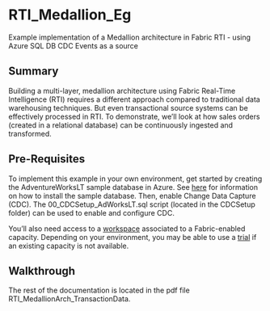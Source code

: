 # RTI_Medallion_Eg
Example implementation of a Medallion architecture in Fabric RTI - using Azure SQL DB CDC Events as a source

## Summary
Building a multi-layer, medallion architecture using Fabric Real-Time Intelligence (RTI) requires a different approach compared to traditional data warehousing techniques.  But even transactional source systems can be effectively processed in RTI.   To demonstrate, we’ll look at how sales orders (created in a relational database) can be continuously ingested and transformed.

## Pre-Requisites
To implement this example in your own environment, get started by creating the AdventureWorksLT sample database in Azure.  See [here](https://learn.microsoft.com/en-us/sql/samples/adventureworks-install-configure?view=sql-server-ver16&tabs=ssms#deploy-to-azure-sql-database) for information on how to install the sample database.  Then, enable Change Data Capture (CDC).  The 00_CDCSetup_AdWorksLT.sql script (located in the CDCSetup folder) can be used to enable and configure CDC.

You’ll also need access to a [workspace](https://learn.microsoft.com/en-us/fabric/fundamentals/workspaces) associated to a Fabric-enabled capacity.  Depending on your environment, you may be able to use a [trial](https://learn.microsoft.com/en-us/fabric/fundamentals/fabric-trial) if an existing capacity is not available.

## Walkthrough
The rest of the documentation is located in the pdf file RTI_MedallionArch_TransactionData.
